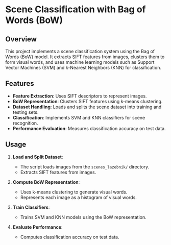 # Scene Classification with Bag of Words (BoW)

## Overview
This project implements a scene classification system using the Bag of Words (BoW) model. It extracts SIFT features from images, clusters them to form visual words, and uses machine learning models such as Support Vector Machines (SVM) and k-Nearest Neighbors (KNN) for classification.

## Features
- **Feature Extraction**: Uses SIFT descriptors to represent images.
- **BoW Representation**: Clusters SIFT features using k-means clustering.
- **Dataset Handling**: Loads and splits the scene dataset into training and testing sets.
- **Classification**: Implements SVM and KNN classifiers for scene recognition.
- **Performance Evaluation**: Measures classification accuracy on test data.


## Usage
1. **Load and Split Dataset**:
   - The script loads images from the `scenes_lazebnik/` directory.
   - Extracts SIFT features from images.
   
2. **Compute BoW Representation**:
   - Uses k-means clustering to generate visual words.
   - Represents each image as a histogram of visual words.
   
3. **Train Classifiers**:
   - Trains SVM and KNN models using the BoW representation.
   
4. **Evaluate Performance**:
   - Computes classification accuracy on test data.


